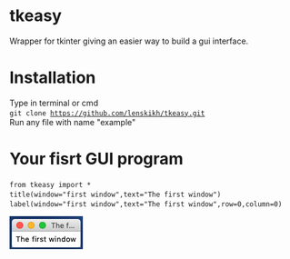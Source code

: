 # tkeasy
Wrapper for tkinter giving an easier way to build a gui interface.

# Installation
Type in terminal or cmd</br>
<code>git clone https://github.com/lenskikh/tkeasy.git</code></br>
Run any file with name "example"

<h1>Your fisrt GUI program</h1>
<code>from tkeasy import *</code></br>
<code>title(window="first window",text="The first window")</code></br>
<code>label(window="first window",text="The first window",row=0,column=0)</code></br>

![Screenshot](/screenshots/thefirst.png)